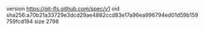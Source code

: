 version https://git-lfs.github.com/spec/v1
oid sha256:a70b21a33729e3dcd29ae4882ccd83e17a96ea996794ed01d59b159759fcd194
size 2798
